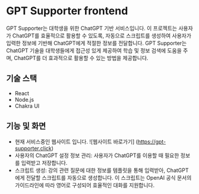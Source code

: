 # GPT Supporter frontend

GPT Supporter는 대학생을 위한 ChatGPT 기반 서비스입니다. 이 프로젝트는 사용자가 ChatGPT를 효율적으로 활용할 수 있도록, 자동으로 스크립트를 생성하여 사용자가 입력한 정보에 기반해 ChatGPT에게 적절한 정보를 전달합니다.
GPT Supporter는 ChatGPT 기술을 대학생들에게 접근성 있게 제공하여 학습 및 정보 검색에 도움을 주며, ChatGPT를 더 효과적으로 활용할 수 있는 방법을 제공합니다.

## 기술 스택
- React
- Node.js
- Chakra UI

## 기능 및 화면
- 현재 서비스중인 웹사이트 입니다. ![웹사이트 바로가기] (https://gpt-supporter.click)
- 사용자의 ChatGPT 설정 정보 관리: 사용자가 ChatGPT를 이용할 때 필요한 정보를 입력받고 저장합니다.
- 스크립트 생성: 강의 관련 질문에 대한 정보를 템플릿을 통해 입력받아, ChatGPT에게 전달할 스크립트를 자동으로 생성합니다. 이 스크립트는 OpenAI 공식 문서의 가이드라인에 따라 영어로 구성되어 효율적인 대화를 지원합니다.
